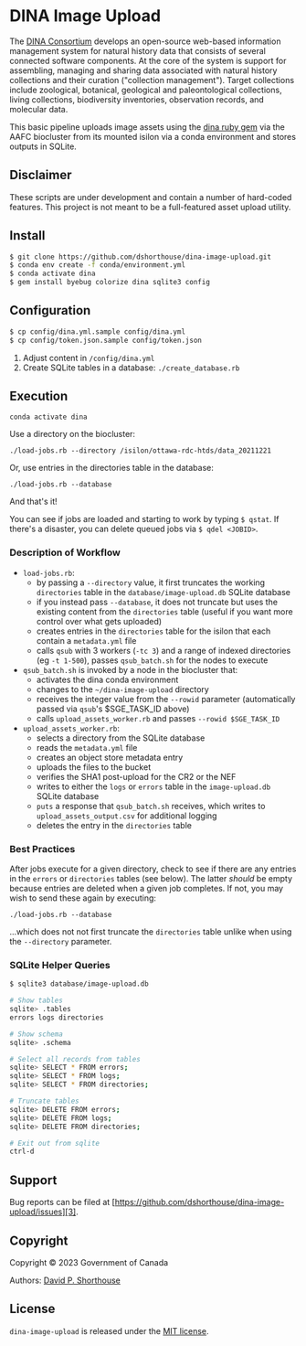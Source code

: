 # DINA Image Upload

The [DINA Consortium][1] develops an open-source web-based information management system for natural history data that consists of several connected software components. At the core of the system is support for assembling, managing and sharing data associated with natural history collections and their curation ("collection management"). Target collections include zoological, botanical, geological and paleontological collections, living collections, biodiversity inventories, observation records, and molecular data.

This basic pipeline uploads image assets using the [dina ruby gem][2] via the AAFC biocluster from its mounted isilon via a conda environment and stores outputs in SQLite.

## Disclaimer

These scripts are under development and contain a number of hard-coded features. This project is not meant to be a full-featured asset upload utility.

## Install

```bash
$ git clone https://github.com/dshorthouse/dina-image-upload.git
$ conda env create -f conda/environment.yml
$ conda activate dina
$ gem install byebug colorize dina sqlite3 config
```
## Configuration

```bash
$ cp config/dina.yml.sample config/dina.yml
$ cp config/token.json.sample config/token.json
```
1. Adjust content in `/config/dina.yml`
2. Create SQLite tables in a database: `./create_database.rb`

## Execution

`conda activate dina`

Use a directory on the biocluster:

`./load-jobs.rb --directory /isilon/ottawa-rdc-htds/data_20211221`

Or, use entries in the directories table in the database:

`./load-jobs.rb --database`

And that's it!

You can see if jobs are loaded and starting to work by typing `$ qstat`. If there's a disaster, you can delete queued jobs via `$ qdel <JOBID>`.

### Description of Workflow

- `load-jobs.rb`:
  - by passing a `--directory` value, it first truncates the working `directories` table in the `database/image-upload.db` SQLite database
  - if you instead pass `--database`, it does not truncate but uses the existing content from the `directories` table (useful if you want more control over what gets uploaded)
  - creates entries in the `directories` table for the isilon that each contain a `metadata.yml` file
  - calls `qsub` with 3 workers (`-tc 3`) and a range of indexed directories (eg `-t 1-500`), passes `qsub_batch.sh` for the nodes to execute
- `qsub_batch.sh` is invoked by a node in the biocluster that:
  - activates the dina conda environment
  - changes to the `~/dina-image-upload` directory
  - receives the integer value from the `--rowid` parameter (automatically passed via `qsub`'s $SGE_TASK_ID above)
  - calls `upload_assets_worker.rb` and passes `--rowid $SGE_TASK_ID`
- `upload_assets_worker.rb`:
  - selects a directory from the SQLite database
  - reads the `metadata.yml` file
  - creates an object store metadata entry
  - uploads the files to the bucket
  - verifies the SHA1 post-upload for the CR2 or the NEF
  - writes to either the `logs` or `errors` table in the `image-upload.db` SQLite database
  - `puts` a response that `qsub_batch.sh` receives, which writes to `upload_assets_output.csv` for additional logging
  - deletes the entry in the `directories` table

### Best Practices

After jobs execute for a given directory, check to see if there are any entries in the `errors` or `directories` tables (see below). The latter _should_ be empty because entries are deleted when a given job completes. If not, you may wish to send these again by executing:

`./load-jobs.rb --database`

...which does not not first truncate the `directories` table unlike when using the `--directory` parameter.

### SQLite Helper Queries

```bash
$ sqlite3 database/image-upload.db

# Show tables
sqlite> .tables
errors logs directories

# Show schema
sqlite> .schema

# Select all records from tables
sqlite> SELECT * FROM errors;
sqlite> SELECT * FROM logs;
sqlite> SELECT * FROM directories;

# Truncate tables
sqlite> DELETE FROM errors;
sqlite> DELETE FROM logs;
sqlite> DELETE FROM directories;

# Exit out from sqlite
ctrl-d
```

## Support

Bug reports can be filed at [https://github.com/dshorthouse/dina-image-upload/issues][3].

## Copyright
Copyright © 2023 Government of Canada

Authors: [David P. Shorthouse][4]

## License

`dina-image-upload` is released under the [MIT license][5].

[1]: https://dina-project.net/
[2]: https://rubygems.org/gems/dina
[3]: https://github.com/dshorthouse/dina-image-upload/issues
[4]: https://github.com/dshorthouse
[5]: http://www.opensource.org/licenses/MIT
